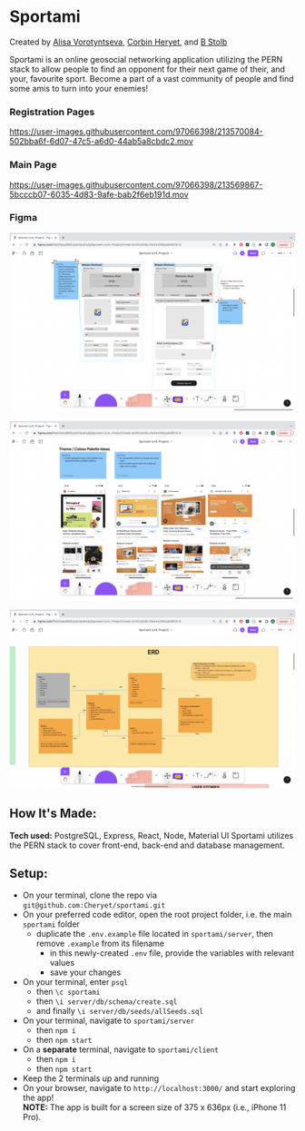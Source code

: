 # Sportami

Created by [Alisa Vorotyntseva](https://github.com/vorotyna), [Corbin Heryet](https://github.com/Cheryet), and [B Stolb](https://github.com/ItsGentleBen)

Sportami is an online geosocial networking application utilizing the PERN stack to allow people to find an opponent for their next game of their, and your, favourite sport. Become a part of a vast community of people and find some amis to turn into your enemies!

### Registration Pages

https://user-images.githubusercontent.com/97066398/213570084-502bba6f-6d07-47c5-a6d0-44ab5a8cbdc2.mov

### Main Page

https://user-images.githubusercontent.com/97066398/213569867-5bcccb07-6035-4d83-9afe-bab2f6eb191d.mov

### Figma

!["Wireframe"](https://github.com/vorotyna/sportami/blob/main/docs/wireframe.png?raw=true)

!["Colour Schemes"](https://github.com/vorotyna/sportami/blob/main/docs/colours.png?raw=true)

!["ERD"](https://github.com/vorotyna/sportami/blob/main/docs/ERD.png?raw=true)

## How It's Made:

**Tech used:** PostgreSQL, Express, React, Node, Material UI
Sportami utilizes the PERN stack to cover front-end, back-end and database management.

## Setup:

- On your terminal, clone the repo via `git@github.com:Cheryet/sportami.git`
- On your preferred code editor, open the root project folder, i.e. the main `sportami` folder
  - duplicate the `.env.example` file located in `sportami/server`, then remove `.example` from its filename
    - in this newly-created `.env` file, provide the variables with relevant values
    - save your changes
- On your terminal, enter `psql`
  - then `\c sportami`
  - then `\i server/db/schema/create.sql`
  - and finally `\i server/db/seeds/allSeeds.sql`
- On your terminal, navigate to `sportami/server`
  - then `npm i`
  - then `npm start`
- On a **separate** terminal, navigate to `sportami/client`
  - then `npm i`
  - then `npm start`
- Keep the 2 terminals up and running
- On your browser, navigate to `http://localhost:3000/` and start exploring the app! <br />
  **NOTE:** The app is built for a screen size of 375 x 636px (i.e., iPhone 11 Pro).
